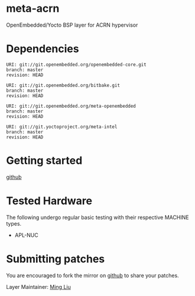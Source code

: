 # meta-acrn
OpenEmbedded/Yocto BSP layer for ACRN hypervisor


# Dependencies

```
URI: git://git.openembedded.org/openembedded-core.git
branch: master
revision: HEAD

URI: git://git.openembedded.org/bitbake.git
branch: master
revision: HEAD

URI: git://git.openembedded.org/meta-openembedded
branch: master
revision: HEAD

URI: git://git.yoctoproject.org/meta-intel
branch: master
revision: HEAD
```


# Getting started

[github](https://github.com/liuming50/meta-acrn-manifest/blob/master/README.md)



# Tested Hardware

The following undergo regular basic testing with their respective MACHINE types.
- APL-NUC


# Submitting patches

You are encouraged to fork the mirror on [github](https://github.com/liuming50/meta-acrn.git)
to share your patches.

Layer Maintainer: [Ming Liu](<mailto:liu.ming50@gmail.com>)
